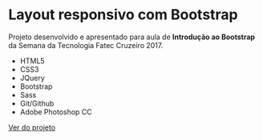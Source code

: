 # Layout responsivo com Bootstrap

Projeto desenvolvido e apresentado para aula de **Introdução ao Bootstrap** da Semana da Tecnologia Fatec Cruzeiro 2017.

- HTML5
- CSS3
- JQuery
- Bootstrap
- Sass
- Git/Github
- Adobe Photoshop CC

[Ver do projeto](http://www.eatoledo.com.br/)
